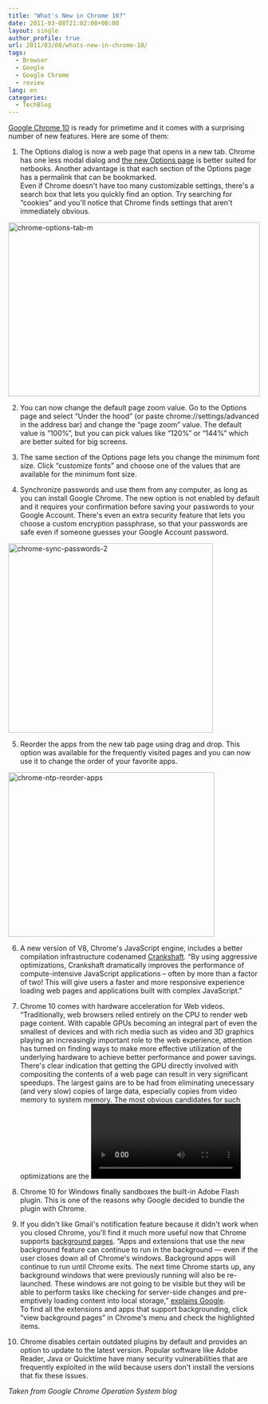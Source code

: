 ```yaml
---
title: "What's New in Chrome 10?"
date: 2011-03-08T21:02:00+00:00
layout: single
author_profile: true
url: 2011/03/08/whats-new-in-chrome-10/
tags:
  - Browser
  - Google
  - Google Chrome
  - review
lang: en
categories: 
  - TechBlog
---
```

[Google Chrome 10](http://googlechromereleases.blogspot.com/2011/03/chrome-stable-release.html) is ready for primetime and it comes with a surprising number of new features. Here are some of them:

1. The Options dialog is now a web page that opens in a new tab. Chrome has one less modal dialog and [the new Options page](http://www.google.com/support/chrome/bin/answer.py?answer=1183665) is better suited for netbooks. Another advantage is that each section of the Options page has a permalink that can be bookmarked.  
Even if Chrome doesn't have too many customizable settings, there's a search box that lets you quickly find an option. Try searching for “cookies” and you'll notice that Chrome finds settings that aren't immediately obvious.

[<img title="chrome-options-tab-m" border="0" alt="chrome-options-tab-m" src="http://lh3.ggpht.com/_vaUVXcmC3OI/TXaSUsU2CbI/AAAAAAAADno/VcLHJtbBSho/chrome-options-tab-m_thumb%5B1%5D.png?imgmax=800" width="504" height="348" />](http://lh4.ggpht.com/_vaUVXcmC3OI/TXaSQxeywOI/AAAAAAAADnk/R-TMZYWxdeY/s1600-h/chrome-options-tab-m%5B3%5D.png)

2. You can now change the default page zoom value. Go to the Options page and select “Under the hood” (or paste chrome://settings/advanced in the address bar) and change the “page zoom” value. The default value is “100%”, but you can pick values like “120%” or “144%” which are better suited for big screens.

3. The same section of the Options page lets you change the minimum font size. Click “customize fonts” and choose one of the values that are available for the minimum font size.

4. Synchronize passwords and use them from any computer, as long as you can install Google Chrome. The new option is not enabled by default and it requires your confirmation before saving your passwords to your Google Account. There's even an extra security feature that lets you choose a custom encryption passphrase, so that your passwords are safe even if someone guesses your Google Account password. 

[<img title="chrome-sync-passwords-2" border="0" alt="chrome-sync-passwords-2" src="http://lh6.ggpht.com/_vaUVXcmC3OI/TXaSXuVx3EI/AAAAAAAADnw/1L6rp0K_eyg/chrome-sync-passwords-2_thumb%5B1%5D.png?imgmax=800" width="410" height="379" />](http://lh5.ggpht.com/_vaUVXcmC3OI/TXaSWAdGtgI/AAAAAAAADns/HgMHExzH7ow/s1600-h/chrome-sync-passwords-2%5B3%5D.png)

5. Reorder the apps from the new tab page using drag and drop. This option was available for the frequently visited pages and you can now use it to change the order of your favorite apps. 

[<img title="chrome-ntp-reorder-apps" border="0" alt="chrome-ntp-reorder-apps" src="http://lh4.ggpht.com/_vaUVXcmC3OI/TXaSdheD-dI/AAAAAAAADn4/RI81dM2v-ho/chrome-ntp-reorder-apps_thumb%5B1%5D.png?imgmax=800" width="413" height="329" />](http://lh6.ggpht.com/_vaUVXcmC3OI/TXaSajXhTBI/AAAAAAAADn0/xA0pLgjnJ6g/s1600-h/chrome-ntp-reorder-apps%5B3%5D.png)

6. A new version of V8, Chrome's JavaScript engine, includes a better compilation infrastructure codenamed [Crankshaft](http://blog.chromium.org/2010/12/new-crankshaft-for-v8.html). “By using aggressive optimizations, Crankshaft dramatically improves the performance of compute-intensive JavaScript applications – often by more than a factor of two! This will give users a faster and more responsive experience loading web pages and applications built with complex JavaScript.”

7. Chrome 10 comes with hardware acceleration for Web videos. “Traditionally, web browsers relied entirely on the CPU to render web page content. With capable GPUs becoming an integral part of even the smallest of devices and with rich media such as video and 3D graphics playing an increasingly important role to the web experience, attention has turned on finding ways to make more effective utilization of the underlying hardware to achieve better performance and power savings. There's clear indication that getting the GPU directly involved with compositing the contents of a web page can result in very significant speedups. The largest gains are to be had from eliminating unecessary (and very slow) copies of large data, especially copies from video memory to system memory. The most obvious candidates for such optimizations are the <video> element and the WebGL canvas, both of which can generate their results in areas of memory that that CPU doesn't have fast access to,” [explains Google](https://sites.google.com/a/chromium.org/dev/developers/design-documents/gpu-accelerated-compositing-in-chrome).  
Test GPU acceleration for videos at [YouTube's HTML5 site](http://www.youtube.com/html5). Adobe Flash 10.2 also [added full GPU acceleration](http://blogs.adobe.com/flashplayer/2011/02/flash-player-10-2-launch.html) for videos and YouTube is one of the sites that support this feature, so you can compare Flash 10.2 videos and HTML5 videos to see which version uses less processing power.

8. Chrome 10 for Windows finally sandboxes the built-in Adobe Flash plugin. This is one of the reasons why Google decided to bundle the plugin with Chrome.

9. If you didn't like Gmail's notification feature because it didn't work when you closed Chrome, you'll find it much more useful now that Chrome supports [background pages](http://blog.chromium.org/2011/02/amping-up-chromes-background-eature.html). “Apps and extensions that use the new background feature can continue to run in the background — even if the user closes down all of Chrome's windows. Background apps will continue to run until Chrome exits. The next time Chrome starts up, any background windows that were previously running will also be re-launched. These windows are not going to be visible but they will be able to perform tasks like checking for server-side changes and pre-emptively loading content into local storage,” [explains Google](http://blog.chromium.org/2011/02/amping-up-chromes-background-feature.html).  
To find all the extensions and apps that support backgrounding, click “view background pages” in Chrome's menu and check the highlighted items.

10. Chrome disables certain outdated plugins by default and provides an option to update to the latest version. Popular software like Adobe Reader, Java or Quicktime have many security vulnerabilities that are frequently exploited in the wild because users don't install the versions that fix these issues.

_Taken from Google Chrome Operation System blog_